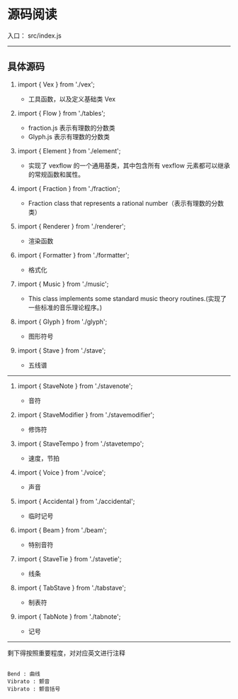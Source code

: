 # 源码阅读

入口： src/index.js

---

## 具体源码

1. import { Vex } from './vex';

   - 工具函数，以及定义基础类 Vex

2. import { Flow } from './tables';

   - fraction.js 表示有理数的分数类
   - Glyph.js 表示有理数的分数类

3. import { Element } from './element';

   - 实现了 vexflow 的一个通用基类，其中包含所有 vexflow 元素都可以继承的常规函数和属性。

4. import { Fraction } from './fraction';

   - Fraction class that represents a rational number（表示有理数的分数类）

5. import { Renderer } from './renderer';

   - 渲染函数

6. import { Formatter } from './formatter';

   - 格式化

7. import { Music } from './music';

   - This class implements some standard music theory routines.(实现了一些标准的音乐理论程序。)

8. import { Glyph } from './glyph';

   - 图形符号

9. import { Stave } from './stave';

   - 五线谱

---

1. import { StaveNote } from './stavenote';

   - 音符

2. import { StaveModifier } from './stavemodifier';

   - 修饰符

3. import { StaveTempo } from './stavetempo';

   - 速度，节拍

4. import { Voice } from './voice';

   - 声音

5. import { Accidental } from './accidental';

   - 临时记号

6. import { Beam } from './beam';

   - 特别音符

7. import { StaveTie } from './stavetie';

   - 线条

8. import { TabStave } from './tabstave';

   - 制表符

9. import { TabNote } from './tabnote';

   - 记号

---

剩下得按照重要程度，对对应英文进行注释

```dash

Bend : 曲线
Vibrato : 颤音
Vibrato : 颤音括号

```
